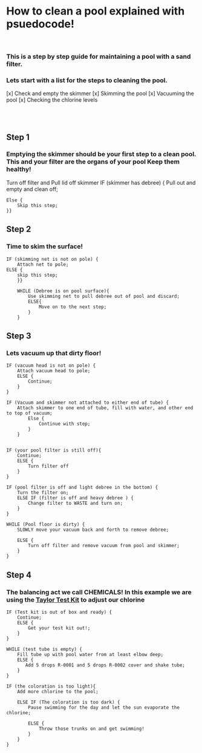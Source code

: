 # How to clean a pool explained with psuedocode!
<br>

### This is a step by step guide for maintaining a pool with a sand filter.

### Lets start with a list for the steps to cleaning the pool.

[x] Check and empty the skimmer
[x] Skimming the pool
[x] Vacuuming the pool
[x] Checking the chlorine levels

<br>
<br>

## Step 1

### Emptying the skimmer should be your first step to a clean pool. This and your filter are the organs of your pool Keep them healthy!

Turn off filter and Pull lid off skimmer
    IF (skimmer has debree) {
        Pull out and empty and clean off;
    
    Else {
        Skip this step;
    }}

## Step 2

### Time to skim the surface!

    IF (skimming net is not on pole) {
        Attach net to pole;
    ELSE {
        skip this step;
        }}

        WHILE (Debree is on pool surface){
            Use skimming net to pull debree out of pool and discard;
            ELSE{
                Move on to the next step;
            }
        }

## Step 3

### Lets vacuum up that dirty floor!

    IF (vacuum head is not on pole) {
        Attach vacuum head to pole;
        ELSE {
            Continue;
        }
    }

    IF (Vacuum and skimmer not attached to either end of tube) {
        Attach skimmer to one end of tube, fill with water, and other end to top of vacuum;
            Else {
                Continue with step;
            }
        }
    

    IF (your pool filter is still off){
        Continue;
        ELSE {
            Turn filter off
        }
    }

    IF (pool filter is off and light debree in the bottom) {
        Turn the filter on;
        ELSE IF (filter is off and heavy debree ) {
            Change filter to WASTE and turn on;
        }
    }

    WHILE (Pool floor is dirty) {
        SLOWLY move your vacuum back and forth to remove debree;

        ELSE {
            Turn off filter and remove vacuum from pool and skimmer;
        }
    }

## Step 4

### The balancing act we call CHEMICALS! In this example we are using the [Taylor Test Kit](https://www.amazon.com/Taylor-9056-Chlorine-Comparator-Replacement/dp/B004VU87JG/ref=asc_df_B004VU87JG/?tag=hyprod-20&linkCode=df0&hvadid=198092864586&hvpos=&hvnetw=g&hvrand=18221227625024329075&hvpone=&hvptwo=&hvqmt=&hvdev=c&hvdvcmdl=&hvlocint=&hvlocphy=9014315&hvtargid=pla-348631668470&psc=1>) to adjust our chlorine

    IF (Test kit is out of box and ready) {
        Continue;
        ELSE {
            Get your test kit out!;
        }
    }

    WHILE (test tube is empty) {
        Fill tube up with pool water from at least elbow deep;
        ELSE {
           Add 5 drops R-0001 and 5 drops R-0002 cover and shake tube;
        }
    }

    IF (the coloration is too light){
        Add more chlorine to the pool;

        ELSE IF (The coloration is too dark) {
            Pause swimming for the day and let the sun evaporate the chlorine;

            ELSE {
                Throw those trunks on and get swimming!
            }
        }
    }